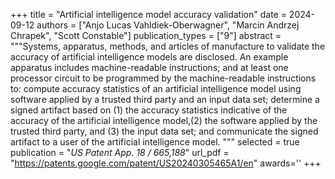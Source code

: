 +++
title = "Artificial intelligence model accuracy validation"
date = 2024-09-12
authors = ["Anjo Lucas Vahldiek-Oberwagner", "Marcin Andrzej Chrapek", "Scott Constable"]
publication_types = ["9"]
abstract = """Systems, apparatus, methods, and articles of manufacture to validate the accuracy of artificial intelligence models are disclosed. An example apparatus includes machine-readable instructions; and at least one processor circuit to be programmed by the machine-readable instructions to: compute accuracy statistics of an artificial intelligence model using software applied by a trusted third party and an input data set; determine a signed artifact based on (1) the accuracy statistics indicative of the accuracy of the artificial intelligence model,(2) the software applied by the trusted third party, and (3) the input data set; and communicate the signed artifact to a user of the artificial intelligence model. """
selected = true
publication = "*US Patent App. 18 / 665,188*"
url_pdf = "https://patents.google.com/patent/US20240305465A1/en"
awards=''
+++

